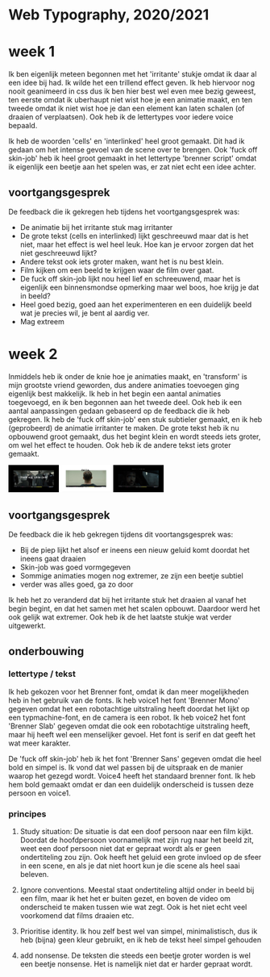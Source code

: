 # Web Typography, 2020/2021

# week 1
Ik ben eigenlijk meteen begonnen met het 'irritante' stukje omdat ik daar al een idee bij had. Ik wilde het een trillend effect geven. Ik heb hiervoor nog nooit geanimeerd in css dus ik ben hier best wel even mee bezig geweest, ten eerste omdat ik uberhaupt niet wist hoe je een animatie maakt, en ten tweede omdat ik niet wist hoe je dan een element kan laten schalen (of draaien of verplaatsen). Ook heb ik de lettertypes voor iedere voice bepaald. 

Ik heb de woorden 'cells' en 'interlinked' heel groot gemaakt. Dit had ik gedaan om het intense gevoel van de scene over te brengen. Ook 'fuck off skin-job' heb ik heel groot gemaakt in het lettertype 'brenner script' omdat ik eigenlijk een beetje aan het spelen was, er zat niet echt een idee achter. 

## voortgangsgesprek

De feedback die ik gekregen heb tijdens het voortgangsgesprek was:
- De animatie bij het irritante stuk mag irritanter
- De grote tekst (cells en interlinked) lijkt geschreeuwd maar dat is het niet, maar het effect is wel heel leuk. Hoe kan je ervoor zorgen dat het niet geschreeuwd lijkt?
- Andere tekst ook iets groter maken, want het is nu best klein.
- Film kijken om een beeld te krijgen waar de film over gaat.
- De fuck off skin-job lijkt nou heel lief en schreeuwend, maar het is eigenlijk een binnensmondse opmerking maar wel boos, hoe krijg je dat in beeld?
- Heel goed bezig, goed aan het experimenteren en een duidelijk beeld wat je precies wil, je bent al aardig ver.
- Mag extreem


# week 2
Inmiddels heb ik onder de knie hoe je animaties maakt, en 'transform' is mijn grootste vriend geworden, dus andere animaties toevoegen ging eigenlijk best makkelijk. Ik heb in het begin een aantal animaties toegevoegd, en ik ben begonnen aan het tweede deel. Ook heb ik een aantal aanpassingen gedaan gebaseerd op de feedback die ik heb gekregen. Ik heb de 'fuck off skin-job' een stuk subtieler gemaakt, en ik heb (geprobeerd) de animatie irritanter te maken. De grote tekst heb ik nu opbouwend groot gemaakt, dus het begint klein en wordt steeds iets groter, om wel het effect te houden. Ook heb ik de andere tekst iets groter gemaakt. 

<img src="/images/fuckoffskinjob.jpg" style="width: 100px">

<img src="/images/cells.jpg" style="width: 100px">

<img src="/images/kleinfontsize.jpg" style="width: 100px">

## voortgangsgesprek
De feedback die ik heb gekregen tijdens dit voortangsgesprek was:
- Bij de piep lijkt het alsof er ineens een nieuw geluid komt doordat het ineens gaat draaien
- Skin-job was goed vormgegeven
- Sommige animaties mogen nog extremer, ze zijn een beetje subtiel
- verder was alles goed, ga zo door

Ik heb het zo veranderd dat bij het irritante stuk het draaien al vanaf het begin begint, en dat het samen met het scalen opbouwt. Daardoor werd het ook gelijk wat extremer. Ook heb ik de het laatste stukje wat verder uitgewerkt. 

## onderbouwing

### lettertype / tekst
Ik heb gekozen voor het Brenner font, omdat ik dan meer mogelijkheden heb in het gebruik van de fonts. Ik heb voice1 het font 'Brenner Mono' gegeven omdat het een robotachtige uitstraling heeft doordat het lijkt op een typmachine-font, en de camera is een robot. Ik heb voice2 het font 'Brenner Slab' gegeven omdat die ook een robotachtige uitstraling heeft, maar hij heeft wel een menselijker gevoel. Het font is serif en dat geeft het wat meer karakter. 

De 'fuck off skin-job' heb ik het font 'Brenner Sans' gegeven omdat die heel bold en simpel is. Ik vond dat wel passen bij de uitspraak en de manier waarop het gezegd wordt. Voice4 heeft het standaard brenner font. Ik heb hem bold gemaakt omdat er dan een duidelijk onderscheid is tussen deze persoon en voice1. 

### principes
1. Study situation: De situatie is dat een doof persoon naar een film kijkt. Doordat de hoofdpersoon voornamelijk met zijn rug naar het beeld zit, weet een doof persoon niet dat er gepraat wordt als er geen ondertiteling zou zijn. Ook heeft het geluid een grote invloed op de sfeer in een scene, en als je dat niet hoort kun je die scene als heel saai beleven. 

2. Ignore conventions. Meestal staat ondertiteling altijd onder in beeld bij een film, maar ik het het er buiten gezet, en boven de video om onderscheid te maken tussen wie wat zegt. Ook is het niet echt veel voorkomend dat films draaien etc.

3. Prioritise identity. Ik hou zelf best wel van simpel, minimalistisch, dus ik heb (bijna) geen kleur gebruikt, en ik heb de tekst heel simpel gehouden

4. add nonsense. De teksten die steeds een beetje groter worden is wel een beetje nonsense. Het is namelijk niet dat er harder gepraat wordt. 